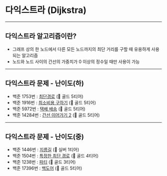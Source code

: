 # 다익스트라 (Dijkstra)

---
## 다익스트라 알고리즘이란?
* 그래프 상의 한 노드에서 다른 모든 노드까지의 최단 거리를 구할 때 유용하게 사용되는 알고리즘
* 노드와 노드 사이의 간선의 가중치가 0 이상의 정수일 때만 사용이 가능

---
## 다익스트라 문제 - 난이도(하)
* 백준 1753번 : [최단경로](https://www.acmicpc.net/problem/1753) (🥇 골드 5티어)
* 백준 1916번 : [최소비용 구하기](https://www.acmicpc.net/problem/1916) (🥇 골드 5티어)
* 백준 5972번 : [택배 배송](https://www.acmicpc.net/problem/5972) (🥇 골드 5티어)
* 백준 14284번 : [간선 이어가기 2](https://www.acmicpc.net/problem/14284) (🥇 골드 5티어)

---
## 다익스트라 문제 - 난이도(중)
* 백준 1446번 : [지름길](https://www.acmicpc.net/problem/1446) (🥈 실버 1티어)
* 백준 1504번 : [특정한 최단 경로](https://www.acmicpc.net/problem/1504) (🥇 골드 4티어)
* 백준 1238번 : [파티](https://www.acmicpc.net/problem/1238) (🥇 골드 3티어)
* 백준 17396번 : [백도어](https://www.acmicpc.net/problem/17396) (🥇 골드 5티어)
